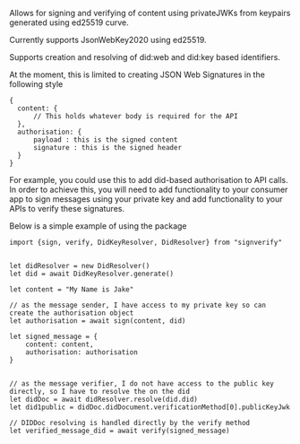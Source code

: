Allows for signing and verifying of content using privateJWKs from keypairs generated using ed25519 curve.

Currently supports JsonWebKey2020 using ed25519. 

Supports creation and resolving of did:web and did:key based identifiers.

At the moment, this is limited to creating JSON Web Signatures in the following style

```
{
  content: {
      // This holds whatever body is required for the API
  },
  authorisation: {
      payload : this is the signed content
      signature : this is the signed header
  }
}
```

For example, you could use this to add did-based authorisation to API calls.
In order to achieve this, you will need to add functionality to your consumer app to sign messages using your private key and add functionality to your APIs to verify these signatures.

Below is a simple example of using the package

```
import {sign, verify, DidKeyResolver, DidResolver} from "signverify"


let didResolver = new DidResolver()
let did = await DidKeyResolver.generate()

let content = "My Name is Jake"

// as the message sender, I have access to my private key so can create the authorisation object
let authorisation = await sign(content, did)

let signed_message = {
    content: content,
    authorisation: authorisation
}


// as the message verifier, I do not have access to the public key directly, so I have to resolve the on the did
let didDoc = await didResolver.resolve(did.did)
let did1public = didDoc.didDocument.verificationMethod[0].publicKeyJwk

// DIDDoc resolving is handled directly by the verify method
let verified_message_did = await verify(signed_message)

```
